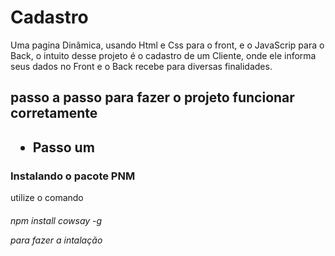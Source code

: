 # Cadastro
Uma pagina Dinâmica, usando Html e Css para o front, e o JavaScrip para o Back, o intuito desse projeto é o cadastro de um Cliente, onde ele informa seus dados no Front e o Back recebe para diversas finalidades. 
 <h2> passo a passo para fazer o projeto funcionar corretamente<h2>
<ul>
  <li>Passo um</li>
</ul>
 </li>
 <h3>Instalando o pacote PNM</h3>
 <p> utilize o comando</p> <h6>npm install cowsay -g <h/6> <p> para fazer a intalação</p>
